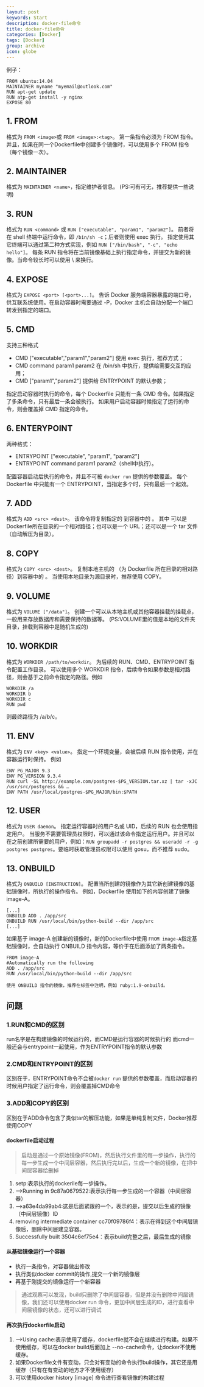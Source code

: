 ```yaml
---
layout: post
keywords: Start
description: docker-file命令
title: docker-file命令
categories: [Docker]
tags: [Docker]
group: archive
icon: globe
---
```



例子：

    FROM ubuntu:14.04
    MAINTAINER myname "myemail@outlook.com"
    RUN apt-get update
    RUN atp-get install -y nginx
    EXPOSE 80

## 1. FROM
格式为 `FROM <image>`或 `FROM <image>:<tag>`。
第一条指令必须为 FROM 指令。并且，如果在同一个Dockerfile中创建多个镜像时，可以使用多个 FROM 指令（每个镜像一次）。

## 2. MAINTAINER
格式为 `MAINTAINER <name>`，指定维护者信息。
(PS:可有可无，推荐提供一些说明)

## 3. RUN
格式为 `RUN <command>` 或 `RUN ["executable", "param1", "param2"]`。
前者将在 shell 终端中运行命令，即 `/bin/sh -c`；后者则使用 exec 执行。
指定使用其它终端可以通过第二种方式实现，例如 `RUN ["/bin/bash", "-c", "echo hello"]`。
每条 RUN 指令将在当前镜像基础上执行指定命令，并提交为新的镜像。当命令较长时可以使用 \ 来换行。

## 4. EXPOSE
格式为 `EXPOSE <port> [<port>...]`。
告诉 Docker 服务端容器暴露的端口号，供互联系统使用。在启动容器时需要通过 -P，Docker 主机会自动分配一个端口转发到指定的端口。

## 5. CMD
支持三种格式

- CMD ["executable","param1","param2"] 使用 exec 执行，推荐方式；
- CMD command param1 param2 在 /bin/sh 中执行，提供给需要交互的应用；
- CMD ["param1","param2"] 提供给 ENTRYPOINT 的默认参数；

指定启动容器时执行的命令，每个 Dockerfile 只能有一条 CMD 命令。如果指定了多条命令，只有最后一条会被执行。
如果用户启动容器时候指定了运行的命令，则会覆盖掉 CMD 指定的命令。

## 6. ENTERYPOINT
两种格式：

- ENTRYPOINT ["executable", "param1", "param2"]
- ENTRYPOINT command param1 param2（shell中执行）。

配置容器启动后执行的命令，并且不可被 `docker run` 提供的参数覆盖。
每个 Dockerfile 中只能有一个 ENTRYPOINT，当指定多个时，只有最后一个起效。


## 7. ADD
格式为 `ADD <src> <dest>`。
该命令将复制指定的 <src> 到容器中的 <dest>。 其中 <src> 可以是Dockerfile所在目录的一个相对路径；也可以是一个 URL；还可以是一个 tar 文件（自动解压为目录）。


## 8. COPY
格式为 `COPY <src> <dest>`。
复制本地主机的 <src>（为 Dockerfile 所在目录的相对路径）到容器中的 <dest>。
当使用本地目录为源目录时，推荐使用 COPY。

## 9. VOLUME
格式为 `VOLUME ["/data"]`。
创建一个可以从本地主机或其他容器挂载的挂载点，一般用来存放数据库和需要保持的数据等。
(PS:VOLUME里的值是本地的文件夹目录，挂载到容器中是随机生成的)

## 10. WORKDIR
格式为 `WORKDIR /path/to/workdir`。
为后续的 RUN、CMD、ENTRYPOINT 指令配置工作目录。
可以使用多个 WORKDIR 指令，后续命令如果参数是相对路径，则会基于之前命令指定的路径。例如

    WORKDIR /a
    WORKDIR b
    WORKDIR c
    RUN pwd

则最终路径为 /a/b/c。

## 11. ENV
格式为 `ENV <key> <value>`。 指定一个环境变量，会被后续 RUN 指令使用，并在容器运行时保持。
例如

    ENV PG_MAJOR 9.3
    ENV PG_VERSION 9.3.4
    RUN curl -SL http://example.com/postgres-$PG_VERSION.tar.xz | tar -xJC /usr/src/postgress && …
    ENV PATH /usr/local/postgres-$PG_MAJOR/bin:$PATH


## 12. USER
格式为 `USER daemon`。
指定运行容器时的用户名或 UID，后续的 RUN 也会使用指定用户。
当服务不需要管理员权限时，可以通过该命令指定运行用户。并且可以在之前创建所需要的用户，例如：`RUN groupadd -r postgres && useradd -r -g postgres postgres`。要临时获取管理员权限可以使用 gosu，而不推荐 sudo。

## 13. ONBUILD
格式为 `ONBUILD [INSTRUCTION]`。
配置当所创建的镜像作为其它新创建镜像的基础镜像时，所执行的操作指令。
例如，Dockerfile 使用如下的内容创建了镜像 image-A。

    [...]
    ONBUILD ADD . /app/src
    ONBUILD RUN /usr/local/bin/python-build --dir /app/src
    [...]

如果基于 image-A 创建新的镜像时，新的Dockerfile中使用 `FROM image-A`指定基础镜像时，会自动执行 ONBUILD 指令内容，等价于在后面添加了两条指令。

    FROM image-A
    #Automatically run the following
    ADD . /app/src
    RUN /usr/local/bin/python-build --dir /app/src

    使用 ONBUILD 指令的镜像，推荐在标签中注明，例如 ruby:1.9-onbuild。


## 问题

### 1.RUN和CMD的区别
run名字是在构建镜像的时候运行的，而CMD是运行容器的时候执行的
而cmd一般还会与entrypoint一起使用，作为ENTRYPOINT指令的默认参数

### 2.CMD和ENTRYPOINT的区别
区别在于，ENTRYPOINT命令不会被`docker run` 提供的参数覆盖，而启动容器的时候用户指定了运行命令，则会覆盖掉CMD命令

### 3.ADD和COPY的区别
区别在于ADD命令包含了类似tar的解压功能，如果是单纯复制文件，Docker推荐使用COPY


#### dockerfile启动过程

>启动是通过一个原始镜像(FROM)，然后执行文件里的每一步操作，执行的每一步生成一个中间层容器，然后执行完以后，生成一个新的镜像，在把中间层容器给删掉

1. setp:表示执行的dockerile每一步操作。
2. -->Running in 9c87a0679522:表示执行每一步生成的一个容器（中间层容器）
3. -->a63e4da99ab4:这是后面紧跟的一个，表示的是，提交以后生成的镜像（中间层镜像）ID
4. removing intermediate container cc70f09786f4：表示在得到这个中间层镜像后，删除中间层建立容器。
5. Successfully built 3504c6ef75e4：表示build完整之后，最后生成的镜像


#### 从基础镜像运行一个容器

- 执行一条指令，对容器做出修改
- 执行类似docker commit的操作,提交一个新的镜像层
- 再基于刚提交的镜像运行一个新容器
>通过观察可以发现，build只删除了中间层容器，但是并没有删除中间层镜像，我们还可以使用docker run 命令，更加中间层生成的ID，进行查看中间层镜像的状态，还可以进行调试


#### 再次执行dockerfile启动

1. -->Using cache:表示使用了缓存，dockerfile就不会在继续进行构建。如果不使用缓存，可以在docker build后面加上 --no-cache命令，让docker不使用缓存。
2. 如果Dockerfile文件有变动，只会对有变动的命令执行build操作，其它还是用缓存（只有在有变动的地方才不使用缓存）
3. 可以使用docker history [image] 命令进行查看镜像的构建过程